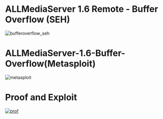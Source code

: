 
# ALLMediaServer 1.6 Remote - Buffer Overflow (SEH)
![bufferoverflow_seh](https://i.imgur.com/p4paL8R.png)


# ALLMediaServer-1.6-Buffer-Overflow(Metasploit)
![metasploit](https://i.imgur.com/yLrRR2t.png)
# Proof and Exploit
[![prof](https://www.prosec-networks.de/wp-content/uploads/2020/04/WIki_Buffer-Overflow-Attack-1536x478.jpg)](https://www.youtube.com/watch?v=PnB0-5-uYSE)
